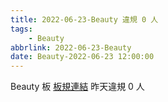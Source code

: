 ```yaml
---
title: 2022-06-23-Beauty 違規 0 人
tags:
    - Beauty
abbrlink: 2022-06-23-Beauty
date: Beauty-2022-06-23 12:00:00
---
```

Beauty 板 [板規連結](https://www.ptt.cc/bbs/Beauty/M.1630069980.A.84B.html)
昨天違規 0 人
